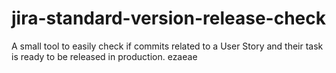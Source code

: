 # jira-standard-version-release-check
A small tool to easily check if commits related to a User Story and their task is ready to be released in production.
ezaeae
